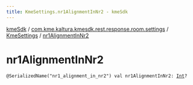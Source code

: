 ```yaml
---
title: KmeSettings.nr1AlignmentInNr2 - kmeSdk
---
```


[kmeSdk](../../index.html) / [com.kme.kaltura.kmesdk.rest.response.room.settings](../index.html) / [KmeSettings](index.html) / [nr1AlignmentInNr2](./nr1-alignment-in-nr2.html)

# nr1AlignmentInNr2

`@SerializedName("nr1_alignment_in_nr2") val nr1AlignmentInNr2: `[`Int`](https://kotlinlang.org/api/latest/jvm/stdlib/kotlin/-int/index.html)`?`